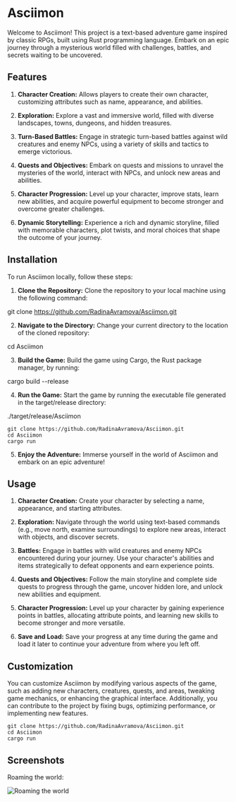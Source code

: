 # Asciimon
Welcome to Asciimon! This project is a text-based adventure game inspired by classic RPGs, built using Rust programming language. Embark on an epic journey through a mysterious world filled with challenges, battles, and secrets waiting to be uncovered.

## Features
1. **Character Creation:** Allows players to create their own character, customizing attributes such as name, appearance, and abilities.

2. **Exploration:** Explore a vast and immersive world, filled with diverse landscapes, towns, dungeons, and hidden treasures.

3. **Turn-Based Battles:** Engage in strategic turn-based battles against wild creatures and enemy NPCs, using a variety of skills and tactics to emerge victorious.

4. **Quests and Objectives:** Embark on quests and missions to unravel the mysteries of the world, interact with NPCs, and unlock new areas and abilities.

5. **Character Progression:** Level up your character, improve stats, learn new abilities, and acquire powerful equipment to become stronger and overcome greater challenges.

6. **Dynamic Storytelling:** Experience a rich and dynamic storyline, filled with memorable characters, plot twists, and moral choices that shape the outcome of your journey.

## Installation
To run Asciimon locally, follow these steps:

1. **Clone the Repository:** Clone the repository to your local machine using the following command:

git clone https://github.com/RadinaAvramova/Asciimon.git

2. **Navigate to the Directory:** Change your current directory to the location of the cloned repository:

cd Asciimon

3. **Build the Game:** Build the game using Cargo, the Rust package manager, by running:

cargo build --release

4. **Run the Game:** Start the game by running the executable file generated in the target/release directory:

./target/release/Asciimon

```
git clone https://github.com/RadinaAvramova/Asciimon.git
cd Asciimon
cargo run
```

5. **Enjoy the Adventure:** Immerse yourself in the world of Asciimon and embark on an epic adventure!

## Usage
1. **Character Creation:** Create your character by selecting a name, appearance, and starting attributes.

2. **Exploration:** Navigate through the world using text-based commands (e.g., move north, examine surroundings) to explore new areas, interact with objects, and discover secrets.

3. **Battles:** Engage in battles with wild creatures and enemy NPCs encountered during your journey. Use your character's abilities and items strategically to defeat opponents and earn experience points.

4. **Quests and Objectives:** Follow the main storyline and complete side quests to progress through the game, uncover hidden lore, and unlock new abilities and equipment.

5. **Character Progression:** Level up your character by gaining experience points in battles, allocating attribute points, and learning new skills to become stronger and more versatile.

6. **Save and Load:** Save your progress at any time during the game and load it later to continue your adventure from where you left off.

## Customization
You can customize Asciimon by modifying various aspects of the game, such as adding new characters, creatures, quests, and areas, tweaking game mechanics, or enhancing the graphical interface. Additionally, you can contribute to the project by fixing bugs, optimizing performance, or implementing new features.


```
git clone https://github.com/RadinaAvramova/Asciimon.git
cd Asciimon
cargo run
```

## Screenshots

Roaming the world:

![Roaming the world](https://i.imgur.com/METYDAP.png)
